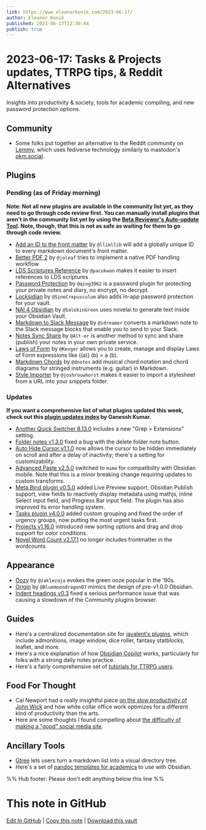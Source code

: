 ```yaml
---
link: https://www.eleanorkonik.com/2023-06-17/
author: Eleanor Konik
published: 2023-06-17T12:30:44
publish: true
---
```


# 2023-06-17: Tasks & Projects updates, TTRPG tips, & Reddit Alternatives
Insights into productivity & society, tools for academic compiling, and new password protection options.

## Community

* Some folks put together an alternative to the Reddit community on [Lemmy](https://lemmy.world/c/obsidianmd?ref=eleanorkonik.com), which uses fediverse technology similarly to mastodon's [pkm.social](https://pkm.social/?ref=eleanorkonik.com).

## Plugins

### Pending (as of Friday morning)

__Note: Not all new plugins are available in the community list yet, as they need to go through code review first. You can manually install plugins that aren't in the community list yet by using the [Beta Reviewer's Auto-update Tool](https://github.com/TfTHacker/obsidian42-brat?ref=eleanorkonik.com). Note, though, that this is not as safe as waiting for them to go through code review.__

* [Add an ID to the front matter](https://github.com/llimllib/obsidian-guid-plugin?ref=eleanorkonik.com) by `@llimllib` will add a globally unique ID to every markdown document's front matter.
* [Better PDF 2](https://github.com/joleaf/obsidian-better-pdf-2-plugin?ref=eleanorkonik.com) by `@joleaf` tries to implement a native PDF handling workflow
* [LDS Scriptures Reference](https://github.com/pacokwon/obsidian-lds-scriptures-plugin?ref=eleanorkonik.com) by `@pacokwon` makes it easier to insert references to LDS scriptures
* [Password Protection](https://github.com/qing3962/password-protection?ref=eleanorkonik.com) by `@qing3962` is a password plugin for protecting your private notes and diary, no encrypt, no decrypt.
* [Locksidian](https://github.com/SineCrepusculum/locksidian?ref=eleanorkonik.com) by `@SineCrepusculum` also adds in-app password protection for your vault.
* [NAI 4 Obsidian](https://github.com/SalokinGreen/NAI4Obsidian?ref=eleanorkonik.com) by `@SalokinGreen` uses novelai to generate text inside your Obsidian Vault.
* [Markdown to Slack Message](https://github.com/idreamer/markdown-to-slack-message?ref=eleanorkonik.com) by `@idreamer` converts a markdown note to the Slack message blocks that enable you to send to your Slack.
* [Notes Sync Share](https://github.com/Alt-er/obsidian-sync-share?ref=eleanorkonik.com) by `@Alt-er` is another method to sync and share (publish) your notes in your own private service.
* [Laws of Form](https://github.com/Kevger/obsidian-laws-of-form?ref=eleanorkonik.com) by `@Kevger` allows you to create, manage and display Laws of Form expressions like ((a)) (b) = a (b).
* [Markdown Chords](https://github.com/dnotes/obsidian-markdown-chords?ref=eleanorkonik.com) by `@dnotes` add musical chord notation and chord diagrams for stringed instruments (e.g. guitar) in Markdown.
* [Style Importer](https://github.com/joshrouwhorst/style-importer?ref=eleanorkonik.com) by `@joshrouwhorst` makes it easier to import a stylesheet from a URL into your snippets folder.

### Updates

__If you want a comprehensive list of what plugins updated this week, check out this [plugin updates index](https://obsidian-plugin-stats.vercel.app/updates?ref=eleanorkonik.com) by Ganessh Kumar.__

* [Another Quick Switcher 8.13.0](https://github.com/tadashi-aikawa/obsidian-another-quick-switcher/releases/tag/8.13.0?ref=eleanorkonik.com) includes a new "Grep > Extensions" setting.
* [Folder notes v1.3.0](https://github.com/LostPaul/obsidian-folder-notes/releases/tag/1.3.1?ref=eleanorkonik.com) fixed a bug with the delete folder note button.
* [Auto Hide Cursor v1.1.0](https://github.com/jmxo/obsidian-auto-hide-cursor/releases/tag/1.1.0?ref=eleanorkonik.com) now allows the cursor to be hidden immediately on scroll and after a delay of inactivity; there's a setting for customizability.
* [Advanced Paste v2.5.0](https://github.com/kxxt/obsidian-advanced-paste/releases/tag/2.5.0?ref=eleanorkonik.com) switched to `mime` for compatibility with Obsidian mobile. Note that this is a minor breaking change requiring updates to custom transforms.
* [Meta Bind plugin v0.5.0](https://github.com/mProjectsCode/obsidian-meta-bind-plugin/releases/tag/0.5.1?ref=eleanorkonik.com) added Live Preview support, Obsidian Publish support, view fields to reactively display metadata using mathjs, inline Select input field, and Progress Bar input field. The plugin has also improved its error handling system.
* [Tasks plugin v4.0.0](https://github.com/obsidian-tasks-group/obsidian-tasks/releases/tag/4.0.0?ref=eleanorkonik.com) added custom grouping and fixed the order of urgency groups, now putting the most urgent tasks first.
* [Projects v1.16.0](https://github.com/marcusolsson/obsidian-projects/releases?ref=eleanorkonik.com) introduced new sorting options and drag and drop support for color conditions.
* [Novel Word Count v2.17.1](https://github.com/isaaclyman/novel-word-count-obsidian/releases?ref=eleanorkonik.com) no longer includes frontmatter in the wordcounts.

## Appearance

* [Oozy](https://github.com/zaklezaja/obsidian-oozy?ref=eleanorkonik.com) by `@zaklezaja` evokes the green ooze popular in the '90s.
* [Origin](https://github.com/Bluemoondragon07/Obsidian-Origin?ref=eleanorkonik.com) by `@Bluemoondragon07` mimics the design of pre-v1.0.0 Obsidian.
* [Indent headings v0.3](https://github.com/zamsyt/obsidian-snippets/wiki/Indent-headings?ref=eleanorkonik.com) fixed a serious performance issue that was causing a slowdown of the Community plugins browser.

## Guides

* Here's a centralized documentation site for [javalent's plugins](https://plugins.javalent.com/home?ref=eleanorkonik.com), which include admonitions, image window, dice roller, fantasy statblocks, leaflet, and more.
* Here's a nice explanation of how [Obsidian Copilot](https://eugeneyan.com/writing/obsidian-copilot/?ref=eleanorkonik.com) works, particularly for folks with a strong daily notes practice.
* Here's a fairly comprehensive set of [tutorials for TTRPG users](https://obsidianttrpgtutorials.com/Obsidian+TTRPG+Tutorials/Obsidian+TTRPG+Tutorials?ref=eleanorkonik.com).

## Food For Thought

* Cal Newport had a really insightful piece [on the slow productivity of John Wick](https://calnewport.com/on-the-slow-productivity-of-john-wick/?ref=eleanorkonik.com) and how white collar office work optimizes for a different kind of productivity than the arts.
* Here are some thoughts I found compelling about [the difficulty of making a "good" social media site](https://www.theintrinsicperspective.com/p/stop-trying-to-make-a-good-social?ref=eleanorkonik.com).

## Ancillary Tools

* [Gtree](https://ddddddo.github.io/gtree/?ref=eleanorkonik.com) lets users turn a markdown list into a visual directory tree.
* Here's a set of [pandoc templates for academics](https://github.com/universvm/obsidian-pandoc-templates?ref=eleanorkonik.com) to use with Obsidian.

%% Hub footer: Please don't edit anything below this line %%

# This note in GitHub

<span class="git-footer">[Edit In GitHub](https://github.dev/obsidian-community/obsidian-hub/blob/main/01%20-%20Community/Obsidian%20Roundup/2023-06-17%20Tasks%20%26%20Projects%20updates%2C%20TTRPG%20tips%2C%20%26%20Reddit%20Alternatives.md "git-hub-edit-note") | [Copy this note](https://raw.githubusercontent.com/obsidian-community/obsidian-hub/main/01%20-%20Community/Obsidian%20Roundup/2023-06-17%20Tasks%20%26%20Projects%20updates%2C%20TTRPG%20tips%2C%20%26%20Reddit%20Alternatives.md "git-hub-copy-note") | [Download this vault](https://github.com/obsidian-community/obsidian-hub/archive/refs/heads/main.zip "git-hub-download-vault") </span>
